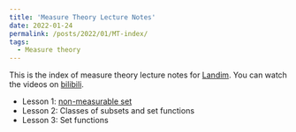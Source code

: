 ```yaml
---
title: 'Measure Theory Lecture Notes'
date: 2022-01-24
permalink: /posts/2022/01/MT-index/
tags:
  - Measure theory
---
```


This is the index of measure theory lecture notes for [Landim](https://www.youtube.com/watch?v=llnNaRzuvd4&list=PLo4jXE-LdDTQq8ZyA8F8reSQHej3F6RFX). You can watch the videos on [bilibili](https://www.youtube.com/watch?v=llnNaRzuvd4&list=PLo4jXE-LdDTQq8ZyA8F8reSQHej3F6RFX).

- Lesson 1: [non-measurable set](../MT-lesson1)
- Lesson 2: Classes of subsets and set functions
- Lesson 3: Set functions